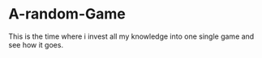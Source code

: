 # A-random-Game
This is the time where i invest all my knowledge into one single game and see how it goes.
